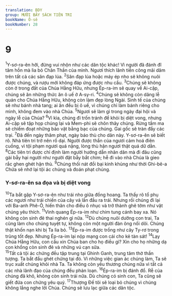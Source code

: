 ```yaml
---
translation: BDY
group: MƯỜI BẢY SÁCH TIÊN TRI
bookName: Ô-sê 
bookNumber: 28
---
```


<div class="title"><h1>9</h1></div>
<span class="verse os_9_1"><sup>1</sup>Y-sơ-ra-ên hỡi, đừng vui nhộn như các dân tộc khác! Vì người đã đánh đĩ tâm hồn mà lìa bỏ Chân Thần của mình. Ngươi thích lãnh tiền công mãi dâm trên tất cả các sân đạp lúa. </span>
<span class="verse os_9_2"><sup>2</sup>Sân đạp lúa hoặc máy ép nho sẽ không nuôi được chúng, và rượu mới không đáp ứng được nhu cầu. </span>
<span class="verse os_9_3"><sup>3</sup>Chúng sẽ không còn ở trong đất của Chúa Hằng Hữu, nhưng Ép-ra-im sẽ quay về Ai-cập, chúng sẽ ăn những thức ăn ô uế ở A-sy-ri. </span>
<span class="verse os_9_4"><sup>4</sup>Chúng sẽ không còn dâng lễ quán cho Chúa Hằng Hữu, không còn làm đẹp lòng Ngài. Sinh tế của chúng sẽ như bánh nhà tang; ai ăn đều bị ô uế, vì chúng chỉ làm bánh riêng cho mình, không đem vào nhà Chúa. </span>
<span class="verse os_9_5"><sup>5</sup>Ngươi sẽ làm gì trong ngày đại hội và ngày lễ của Chúa? </span>
<span class="verse os_9_6"><sup>6</sup>Vì kìa, chúng đi trốn tránh để khỏi bị diệt vong, nhưng Ai-cập sẽ tập họp chúng lại và Mem-phi sẽ chôn thây chúng. Rừng tầm ma sẽ chiếm đoạt những bảo vật bằng bạc của chúng. Gai gốc sẽ tràn đầy các trại. </span>
<span class="verse os_9_7"><sup>7</sup>Đã đến ngày thăm phạt, ngày báo thù cho dân này. Y-sơ-ra-ên sẽ biết rõ. Nhà tiên tri trở nên rồ dại. Người được thần của ngươi cảm hoá điên cuồng, vì tội phạm ngươi quá nặng, lòng thù hận ngươi thật quá dữ dằn.<br/></span>
<span class="verse os_9_8"><sup>8</sup>Các tiên tri được chỉ định làm người hướng dẫn nhân dân mà đi đâu cũng gài bẫy hại người như người đặt bẫy bắt chim; hễ đi vào nhà Chúa là gieo rắc ghen ghét hận thù. </span>
<span class="verse os_9_9"><sup>9</sup>Chúng thối nát đồi bại kinh khủng như thời Ghi-bê-a Chứa sẽ nhớ lại tội ác chúng và đoán phạt chúng.</span>
<div class="title"><h3>Y-sơ-ra-ên sa đọa và bị diệt vong</h3></div>
<span class="verse os_9_10"><sup>10</sup>Ta bắt gặp Y-sơ-ra-ên như trái nho giữa đồng hoang. Ta thấy rõ tổ phụ các ngươi như trái chiến của cây vả lần đầu ra trái. Nhưng rồi chúng đi lại với Ba-anh Phê-Ô, hiến thân cho điều ô nhục và trở thành ghê tởm như vật chúng yêu thích. </span>
<span class="verse os_9_11"><sup>11</sup>Vinh quang Ép-ra-im như chim tung cánh bay xa. Nó không còn sinh đẻ thai nghén gì nữa. </span>
<span class="verse os_9_12"><sup>12</sup>Dù chúng nuôi dưỡng con trai, Ta cũng làm cho chúng tuyệt tự, không còn một người đàn ông nối dõi. Chúng thật khốn nạn khi bị Ta lìa bỏ. </span>
<span class="verse os_9_13"><sup>13</sup>Ép-ra-im được trồng như cây Ty-rơ trong trũng tốt đẹp. Nhưng Ép-ra-im lại nộp mạng con cái cho kẻ tàn sát! </span>
<span class="verse os_9_14"><sup>14</sup>Lạy Chúa Hằng Hữu, con cầu xin Chúa ban cho họ điều gì? Xin cho họ những dạ con khổng còn sinh đẻ và những vú cạn sữa.<br/></span>
<span class="verse os_9_15"><sup>15</sup>Tất cả tội ác chứng đều tập trung tại Ghinh Ganh, trung tâm thờ thần tượng. Ta bắt đầu ghét chứng tại đó. Vì những việc gian ác chúng làm, Ta sẽ trục xuất chúng khỏi nhà Ta. Ta không còn yêu thương chúng nữa vì tất cả các nhà lãnh đạo của chúng đều phản loạn. </span>
<span class="verse os_9_16"><sup>16</sup>Ép-ra-im bị đánh đổ. Rễ của chúng đã khô, không còn sinh trái nữa. Dù chúng có sinh con, Ta cũng sẽ giết đứa con chứng yêu quý. </span>
<span class="verse os_9_17"><sup>17</sup>Thượng Đế tôi sẽ loại bỏ chúng vì chúng không lắng nghe lời Chúa. Chúng sẽ lưu lạc giữa các dân tộc.</span>
